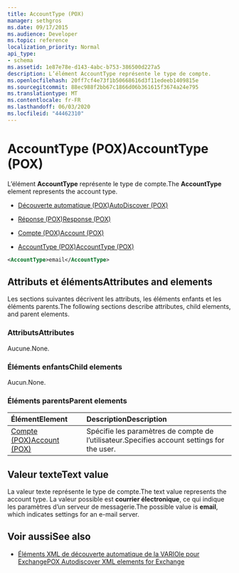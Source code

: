 ```yaml
---
title: AccountType (POX)
manager: sethgros
ms.date: 09/17/2015
ms.audience: Developer
ms.topic: reference
localization_priority: Normal
api_type:
- schema
ms.assetid: 1e87e78e-d143-4abc-b753-386500d227a5
description: L’élément AccountType représente le type de compte.
ms.openlocfilehash: 20ff7cf4e73f1b50668616d3f11edeeb1409815e
ms.sourcegitcommit: 88ec988f2bb67c1866d06b361615f3674a24e795
ms.translationtype: MT
ms.contentlocale: fr-FR
ms.lasthandoff: 06/03/2020
ms.locfileid: "44462310"
---
```

# <a name="accounttype-pox"></a><span data-ttu-id="26ca6-103">AccountType (POX)</span><span class="sxs-lookup"><span data-stu-id="26ca6-103">AccountType (POX)</span></span>

<span data-ttu-id="26ca6-104">L’élément **AccountType** représente le type de compte.</span><span class="sxs-lookup"><span data-stu-id="26ca6-104">The **AccountType** element represents the account type.</span></span> 
  
- [<span data-ttu-id="26ca6-105">Découverte automatique (POX)</span><span class="sxs-lookup"><span data-stu-id="26ca6-105">AutoDiscover (POX)</span></span>](autodiscover-pox.md)
  
- [<span data-ttu-id="26ca6-106">Réponse (POX)</span><span class="sxs-lookup"><span data-stu-id="26ca6-106">Response (POX)</span></span>](response-pox.md)
  
- [<span data-ttu-id="26ca6-107">Compte (POX)</span><span class="sxs-lookup"><span data-stu-id="26ca6-107">Account (POX)</span></span>](account-pox.md)
  
- [<span data-ttu-id="26ca6-108">AccountType (POX)</span><span class="sxs-lookup"><span data-stu-id="26ca6-108">AccountType (POX)</span></span>](accounttype-pox.md)
  
```xml
<AccountType>email</AccountType>
```

## <a name="attributes-and-elements"></a><span data-ttu-id="26ca6-109">Attributs et éléments</span><span class="sxs-lookup"><span data-stu-id="26ca6-109">Attributes and elements</span></span>

<span data-ttu-id="26ca6-110">Les sections suivantes décrivent les attributs, les éléments enfants et les éléments parents.</span><span class="sxs-lookup"><span data-stu-id="26ca6-110">The following sections describe attributes, child elements, and parent elements.</span></span>
  
### <a name="attributes"></a><span data-ttu-id="26ca6-111">Attributs</span><span class="sxs-lookup"><span data-stu-id="26ca6-111">Attributes</span></span>

<span data-ttu-id="26ca6-112">Aucune.</span><span class="sxs-lookup"><span data-stu-id="26ca6-112">None.</span></span>
  
### <a name="child-elements"></a><span data-ttu-id="26ca6-113">Éléments enfants</span><span class="sxs-lookup"><span data-stu-id="26ca6-113">Child elements</span></span>

<span data-ttu-id="26ca6-114">Aucun.</span><span class="sxs-lookup"><span data-stu-id="26ca6-114">None.</span></span>
  
### <a name="parent-elements"></a><span data-ttu-id="26ca6-115">Éléments parents</span><span class="sxs-lookup"><span data-stu-id="26ca6-115">Parent elements</span></span>

|<span data-ttu-id="26ca6-116">**Élément**</span><span class="sxs-lookup"><span data-stu-id="26ca6-116">**Element**</span></span>|<span data-ttu-id="26ca6-117">**Description**</span><span class="sxs-lookup"><span data-stu-id="26ca6-117">**Description**</span></span>|
|:-----|:-----|
|[<span data-ttu-id="26ca6-118">Compte (POX)</span><span class="sxs-lookup"><span data-stu-id="26ca6-118">Account (POX)</span></span>](account-pox.md) <br/> |<span data-ttu-id="26ca6-119">Spécifie les paramètres de compte de l’utilisateur.</span><span class="sxs-lookup"><span data-stu-id="26ca6-119">Specifies account settings for the user.</span></span>  <br/> |
   
## <a name="text-value"></a><span data-ttu-id="26ca6-120">Valeur texte</span><span class="sxs-lookup"><span data-stu-id="26ca6-120">Text value</span></span>

<span data-ttu-id="26ca6-121">La valeur texte représente le type de compte.</span><span class="sxs-lookup"><span data-stu-id="26ca6-121">The text value represents the account type.</span></span> <span data-ttu-id="26ca6-122">La valeur possible est **courrier électronique**, ce qui indique les paramètres d’un serveur de messagerie.</span><span class="sxs-lookup"><span data-stu-id="26ca6-122">The possible value is **email**, which indicates settings for an e-mail server.</span></span> 
  
## <a name="see-also"></a><span data-ttu-id="26ca6-123">Voir aussi</span><span class="sxs-lookup"><span data-stu-id="26ca6-123">See also</span></span>

- [<span data-ttu-id="26ca6-124">Éléments XML de découverte automatique de la VARIOle pour Exchange</span><span class="sxs-lookup"><span data-stu-id="26ca6-124">POX Autodiscover XML elements for Exchange</span></span>](pox-autodiscover-xml-elements-for-exchange.md)

